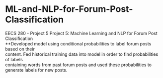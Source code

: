 # ML-and-NLP-for-Forum-Post-Classification
EECS 280 - Project 5
Project 5: Machine Learning and NLP for Forum Post Classification <br />
**Developed model using conditional probabilities to label forum posts based on their <br />
content. Fed historical training data into model in order to find probabilities of labels <br /> 
containing words from past forum posts and used these probabilities to generate labels for new posts. <br />
